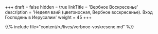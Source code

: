 +++
draft = false
hidden = true
linkTitle = 'Вербное Воскресенье'
description = 'Неделя ваий (цветоносная, Вербное воскресенье). Вход Господень в Иерусалим'
weight = 45
+++

{{% include file="content/ru/lives/verbnoe-voskresene.md" %}}
